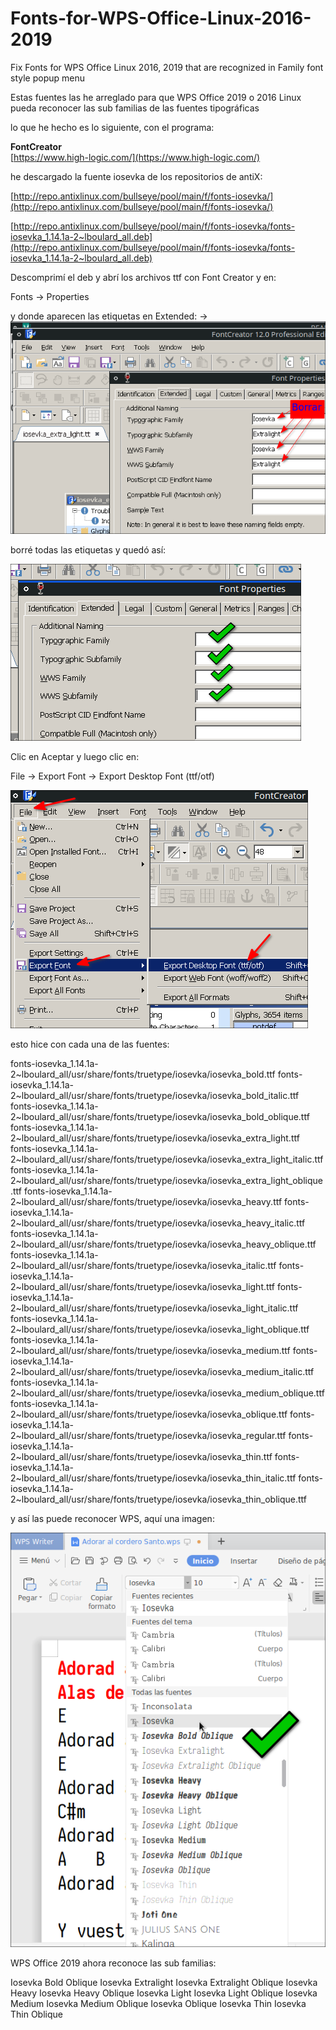 # Fonts-for-WPS-Office-Linux-2016-2019
Fix Fonts for WPS Office Linux 2016, 2019 that are recognized in Family font style popup menu



Estas fuentes las he arreglado para que WPS Office 2019 o 2016 Linux pueda reconocer las sub familias de las fuentes tipográficas

lo que he hecho es lo siguiente, con el programa:

**FontCreator**  
[https://www.high-logic.com/](https://www.high-logic.com/)  

he descargado la fuente iosevka de los repositorios de antiX:

[http://repo.antixlinux.com/bullseye/pool/main/f/fonts-iosevka/](http://repo.antixlinux.com/bullseye/pool/main/f/fonts-iosevka/)

[http://repo.antixlinux.com/bullseye/pool/main/f/fonts-iosevka/fonts-iosevka_1.14.1a-2~lboulard_all.deb](http://repo.antixlinux.com/bullseye/pool/main/f/fonts-iosevka/fonts-iosevka_1.14.1a-2~lboulard_all.deb)

Descomprimí el deb y abrí los archivos ttf con Font Creator y en:

Fonts &rarr; Properties

y donde aparecen las etiquetas en Extended:
&rarr;
![](vx_images/492203514269081.png)

borré todas las etiquetas y quedó así:


![](vx_images/344353896826604.png)

Clic en Aceptar y luego clic en:

File &rarr; Export Font &rarr; Export Desktop Font (ttf/otf)

![](vx_images/486885305615696.png)

esto hice con cada una de las fuentes:

fonts-iosevka_1.14.1a-2~lboulard_all/usr/share/fonts/truetype/iosevka/iosevka_bold.ttf
fonts-iosevka_1.14.1a-2~lboulard_all/usr/share/fonts/truetype/iosevka/iosevka_bold_italic.ttf
fonts-iosevka_1.14.1a-2~lboulard_all/usr/share/fonts/truetype/iosevka/iosevka_bold_oblique.ttf
fonts-iosevka_1.14.1a-2~lboulard_all/usr/share/fonts/truetype/iosevka/iosevka_extra_light.ttf
fonts-iosevka_1.14.1a-2~lboulard_all/usr/share/fonts/truetype/iosevka/iosevka_extra_light_italic.ttf
fonts-iosevka_1.14.1a-2~lboulard_all/usr/share/fonts/truetype/iosevka/iosevka_extra_light_oblique.ttf
fonts-iosevka_1.14.1a-2~lboulard_all/usr/share/fonts/truetype/iosevka/iosevka_heavy.ttf
fonts-iosevka_1.14.1a-2~lboulard_all/usr/share/fonts/truetype/iosevka/iosevka_heavy_italic.ttf
fonts-iosevka_1.14.1a-2~lboulard_all/usr/share/fonts/truetype/iosevka/iosevka_heavy_oblique.ttf
fonts-iosevka_1.14.1a-2~lboulard_all/usr/share/fonts/truetype/iosevka/iosevka_italic.ttf
fonts-iosevka_1.14.1a-2~lboulard_all/usr/share/fonts/truetype/iosevka/iosevka_light.ttf
fonts-iosevka_1.14.1a-2~lboulard_all/usr/share/fonts/truetype/iosevka/iosevka_light_italic.ttf
fonts-iosevka_1.14.1a-2~lboulard_all/usr/share/fonts/truetype/iosevka/iosevka_light_oblique.ttf
fonts-iosevka_1.14.1a-2~lboulard_all/usr/share/fonts/truetype/iosevka/iosevka_medium.ttf
fonts-iosevka_1.14.1a-2~lboulard_all/usr/share/fonts/truetype/iosevka/iosevka_medium_italic.ttf
fonts-iosevka_1.14.1a-2~lboulard_all/usr/share/fonts/truetype/iosevka/iosevka_medium_oblique.ttf
fonts-iosevka_1.14.1a-2~lboulard_all/usr/share/fonts/truetype/iosevka/iosevka_oblique.ttf
fonts-iosevka_1.14.1a-2~lboulard_all/usr/share/fonts/truetype/iosevka/iosevka_regular.ttf
fonts-iosevka_1.14.1a-2~lboulard_all/usr/share/fonts/truetype/iosevka/iosevka_thin.ttf
fonts-iosevka_1.14.1a-2~lboulard_all/usr/share/fonts/truetype/iosevka/iosevka_thin_italic.ttf
fonts-iosevka_1.14.1a-2~lboulard_all/usr/share/fonts/truetype/iosevka/iosevka_thin_oblique.ttf

y así las puede reconocer WPS, aquí una imagen:

![](vx_images/72046428941447.png)


WPS Office 2019 ahora reconoce las sub familias:

Iosevka Bold Oblique
Iosevka Extralight
Iosevka Extralight Oblique
Iosevka Heavy
Iosevka Heavy Oblique
Iosevka Light
Iosevka Light Oblique
Iosevka Medium
Iosevka Medium Oblique
Iosevka Oblique
Iosevka Thin
Iosevka Thin Oblique








